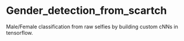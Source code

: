 # Gender_detection_from_scartch
Male/Female classification from raw selfies by building custom cNNs in tensorflow.
